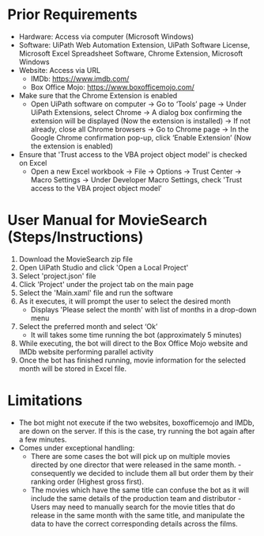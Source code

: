 # Prior Requirements
- Hardware: Access via computer (Microsoft Windows)
- Software: UiPath Web Automation Extension, UiPath Software License, Microsoft Excel Spreadsheet Software, Chrome Extension, Microsoft Windows
- Website: Access via URL
  - IMDb: https://www.imdb.com/
  - Box Office Mojo: https://www.boxofficemojo.com/
- Make sure that the Chrome Extension is enabled
  - Open UiPath software on computer -> Go to ‘Tools’ page -> Under UiPath Extensions, select Chrome -> A dialog box confirming the extension will be displayed (Now the extension is installed)  -> If not already, close all Chrome browsers -> Go to Chrome page -> In the Google Chrome confirmation pop-up, click ‘Enable Extension’ (Now the extension is enabled)
- Ensure that 'Trust access to the VBA project object model' is checked on Excel
  - Open a new Excel workbook →  File →  Options →  Trust Center →  Macro Settings →  Under Developer Macro Settings, check 'Trust access to the VBA project object model'


# User Manual for MovieSearch (Steps/Instructions)
  1. Download the MovieSearch zip file
  2. Open UiPath Studio and click 'Open a Local Project'
  3. Select 'project.json' file
  4. Click 'Project' under the project tab on the main page
  5. Select the 'Main.xaml' file and run the software
  6. As it executes, it will prompt the user to select the desired month
      - Displays 'Please select the month' with list of months in a drop-down menu
  7. Select the preferred month and select ‘Ok’
      - It will takes some time running the bot (approximately 5 minutes)
  8. While executing, the bot will direct to the Box Office Mojo website and IMDb website performing parallel activity
  9. Once the bot has finished running, movie information for the selected month will be stored in Excel file.


# Limitations
- The bot might not execute if the two websites, boxofficemojo and IMDb, are down on the server. If this is the case, try running the bot again after a few minutes.
- Comes under exceptional handling:	
    - There are some cases the bot will pick up on multiple movies directed by one director that were released in the same month. - consequently we decided to include them all but order them by their ranking order (Highest gross first).
    - The movies which have the same title can confuse the bot as it will include the same details of the production team and distributor - Users may need to manually search for the movie titles that do release in the same month with the same title, and manipulate the data to have the correct corresponding details across the films.

